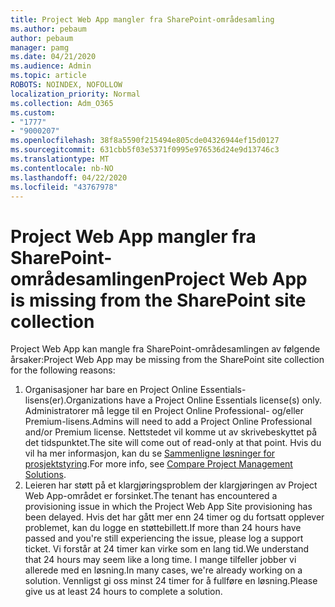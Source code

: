 ```yaml
---
title: Project Web App mangler fra SharePoint-områdesamling
ms.author: pebaum
author: pebaum
manager: pamg
ms.date: 04/21/2020
ms.audience: Admin
ms.topic: article
ROBOTS: NOINDEX, NOFOLLOW
localization_priority: Normal
ms.collection: Adm_O365
ms.custom:
- "1777"
- "9000207"
ms.openlocfilehash: 38f8a5590f215494e805cde04326944ef15d0127
ms.sourcegitcommit: 631cbb5f03e5371f0995e976536d24e9d13746c3
ms.translationtype: MT
ms.contentlocale: nb-NO
ms.lasthandoff: 04/22/2020
ms.locfileid: "43767978"
---
```

# <a name="project-web-app-is-missing-from-the-sharepoint-site-collection"></a><span data-ttu-id="a7339-102">Project Web App mangler fra SharePoint-områdesamlingen</span><span class="sxs-lookup"><span data-stu-id="a7339-102">Project Web App is missing from the SharePoint site collection</span></span>

<span data-ttu-id="a7339-103">Project Web App kan mangle fra SharePoint-områdesamlingen av følgende årsaker:</span><span class="sxs-lookup"><span data-stu-id="a7339-103">Project Web App may be missing from the SharePoint site collection for the following reasons:</span></span>

1. <span data-ttu-id="a7339-104">Organisasjoner har bare en Project Online Essentials-lisens(er).</span><span class="sxs-lookup"><span data-stu-id="a7339-104">Organizations have a Project Online Essentials license(s) only.</span></span> <span data-ttu-id="a7339-105">Administratorer må legge til en Project Online Professional- og/eller Premium-lisens.</span><span class="sxs-lookup"><span data-stu-id="a7339-105">Admins will need to add a Project Online Professional and/or Premium license.</span></span> <span data-ttu-id="a7339-106">Nettstedet vil komme ut av skrivebeskyttet på det tidspunktet.</span><span class="sxs-lookup"><span data-stu-id="a7339-106">The site will come out of read-only at that point.</span></span> <span data-ttu-id="a7339-107">Hvis du vil ha mer informasjon, kan du se [Sammenligne løsninger for prosjektstyring](https://products.office.com/project/compare-microsoft-project-management-software?tab=1).</span><span class="sxs-lookup"><span data-stu-id="a7339-107">For more info, see [Compare Project Management Solutions](https://products.office.com/project/compare-microsoft-project-management-software?tab=1).</span></span>
2. <span data-ttu-id="a7339-108">Leieren har støtt på et klargjøringsproblem der klargjøringen av Project Web App-området er forsinket.</span><span class="sxs-lookup"><span data-stu-id="a7339-108">The tenant has encountered a provisioning issue in which the Project Web App Site provisioning has been delayed.</span></span> <span data-ttu-id="a7339-109">Hvis det har gått mer enn 24 timer og du fortsatt opplever problemet, kan du logge en støttebillett.</span><span class="sxs-lookup"><span data-stu-id="a7339-109">If more than 24 hours have passed and you're still experiencing the issue, please log a support ticket.</span></span> <span data-ttu-id="a7339-110">Vi forstår at 24 timer kan virke som en lang tid.</span><span class="sxs-lookup"><span data-stu-id="a7339-110">We understand that 24 hours may seem like a long time.</span></span> <span data-ttu-id="a7339-111">I mange tilfeller jobber vi allerede med en løsning.</span><span class="sxs-lookup"><span data-stu-id="a7339-111">In many cases, we're already working on a solution.</span></span> <span data-ttu-id="a7339-112">Vennligst gi oss minst 24 timer for å fullføre en løsning.</span><span class="sxs-lookup"><span data-stu-id="a7339-112">Please give us at least 24 hours to complete a solution.</span></span>
